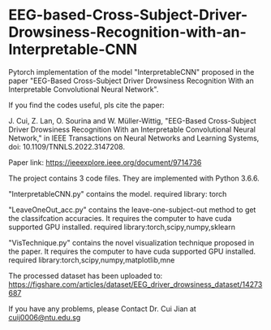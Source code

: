 # EEG-based-Cross-Subject-Driver-Drowsiness-Recognition-with-an-Interpretable-CNN
Pytorch implementation of the model "InterpretableCNN" proposed in the paper "EEG-Based Cross-Subject Driver Drowsiness Recognition With an Interpretable Convolutional Neural Network".

If you find the codes useful, pls cite the paper:

J. Cui, Z. Lan, O. Sourina and W. Müller-Wittig, "EEG-Based Cross-Subject Driver Drowsiness Recognition With an Interpretable Convolutional Neural Network," in IEEE Transactions on Neural Networks and Learning Systems, doi: 10.1109/TNNLS.2022.3147208.

Paper link: https://ieeexplore.ieee.org/document/9714736

The project contains 3 code files. They are implemented with Python 3.6.6.

"InterpretableCNN.py" contains the model. required library: torch

"LeaveOneOut_acc.py" contains the leave-one-subject-out method to get the classifcation accuracies. It requires the computer to have cuda supported GPU installed. required library:torch,scipy,numpy,sklearn

"VisTechnique.py" contains the novel visualization technique proposed in the paper. It requires the computer to have cuda supported GPU installed. required library:torch,scipy,numpy,matplotlib,mne

The processed dataset has been uploaded to: https://figshare.com/articles/dataset/EEG_driver_drowsiness_dataset/14273687

If you have any problems, please Contact Dr. Cui Jian at cuij0006@ntu.edu.sg
